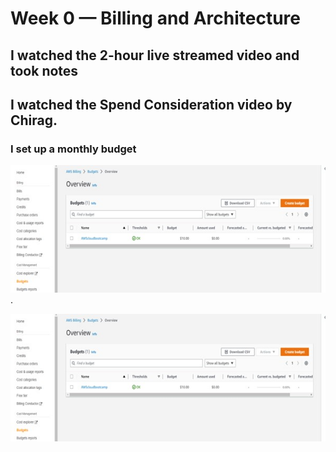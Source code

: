 # Week 0 — Billing and Architecture


## I watched the 2-hour live streamed video and took notes

## I watched the Spend Consideration video by Chirag.
### I set up a monthly budget
![Budget Screenshot](/journal/week_0_pict/AWS_Monthly_budget.jpg).
    
<img src="/journal/week_0_pict/AWS_Monthly_budget.jpg" alt= "Budget Screenshot"/>    
       
